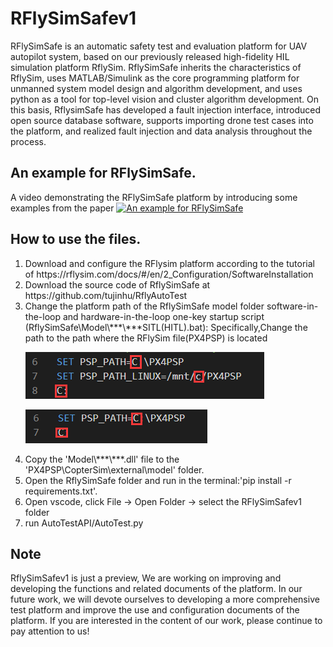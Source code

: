 # RFlySimSafev1
RFlySimSafe is an automatic safety test and evaluation platform for UAV autopilot system, based on our previously released high-fidelity HIL simulation 
platform RflySim. RflySimSafe inherits the characteristics of RflySim, uses MATLAB/Simulink as the core programming platform for unmanned system model
design and algorithm development, and uses python as a tool for top-level vision and cluster algorithm development. On this basis, RflysimSafe 
has developed a fault injection interface, introduced open source database software, supports importing drone test cases into the platform, and 
realized fault injection and data analysis throughout the process.


## An example for RFlySimSafe.
A video demonstrating the RFlySimSafe platform by introducing some examples from the paper
[![An example for RFlySimSafe](https://res.cloudinary.com/marcomontalbano/image/upload/v1679997079/video_to_markdown/images/youtube--Abd9i0Ni7SQ-c05b58ac6eb4c4700831b2b3070cd403.jpg)](https://youtu.be/Abd9i0Ni7SQ "An example for RFlySimSafe")

## How to use the files.
<ol>
<li>Download and configure the RFlysim platform according to the tutorial of https://rflysim.com/docs/#/en/2_Configuration/SoftwareInstallation</li>
<li>Download the source code of RflySimSafe at https://github.com/tujinhu/RflyAutoTest</li>
<li>Change the platform path of the RflySimSafe model folder software-in-the-loop and hardware-in-the-loop one-key startup script (RflySimSafe\Model\***\***SITL(HITL).bat): Specifically,Change the path to the path where the RFlySim file(PX4PSP) is located

![](image1.png "SITL")

![](image2.png "HITL")
</li>
<li>Copy the 'Model\***\***.dll' file to the 'PX4PSP\CopterSim\external\model' folder.</li>
<li>Open the RflySimSafe folder and run in the terminal:'pip install -r requirements.txt'.</li>
<li>Open vscode, click File -> Open Folder -> select the RFlySimSafev1 folder</li>
<li>run AutoTestAPI/AutoTest.py</li>
</ol>

## Note
RflySimSafev1 is just a preview, We are working on improving and developing the functions and related documents of the platform. In our future work, we will devote ourselves to developing a more comprehensive test platform and improve the use and configuration documents of the platform. If you are interested in the content of our work, please continue to pay attention to us!
